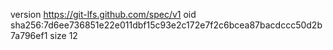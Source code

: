 version https://git-lfs.github.com/spec/v1
oid sha256:7d6ee736851e22e011dbf15c93e2c172e7f2c6bcea87bacdccc50d2b7a796ef1
size 12
